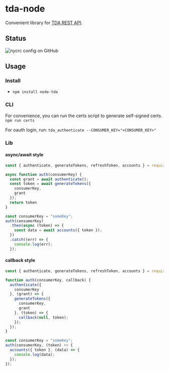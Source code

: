 # tda-node
Convenient library for [TDA REST API](https://developer.tdameritrade.com/apis).

## Status
![nycrc config on GitHub](https://img.shields.io/nycrc/mafischer/tda-node?config=.nycrc&preferredThreshold=lines)


## Usage

### Install
- `npm install node-tda`

### CLI
For convenience, you can run the certs script to generate self-signed certs. `npm run certs`

For oauth login, run: `tda_authenticate --CONSUMER_KEY="<CONSUMER_KEY>"`

### Lib

#### async/await style
``` javascript
const { authenticate, generateTokens, refreshToken, accounts } = require('node-tda');

async function auth(consumerKey) {
  const grant = await authenticate();
  const token = await generateTokens({
    consumerKey,
    grant
  });
  return token
}

const consumerKey = "someKey";
auth(consumerKey)
  .then(async (token) => {
    const data = await accounts({ token });
  })
  .catch((err) => {
    console.log(err);
  });
```

#### callback style
``` javascript
const { authenticate, generateTokens, refreshToken, accounts } = require('node-tda');

function auth(consumerKey, callback) {
  authenticate({
    consumerKey
  }, (grant) => {
    generateTokens({
      consumerKey,
      grant
    }, (token) => {
      callback(null, token);
    });
  });
}

const consumerKey = "someKey";
auth(consumerKey, (token) +> {
  accounts({ token }, (data) => {
    console.log(data);
  });
});
```
